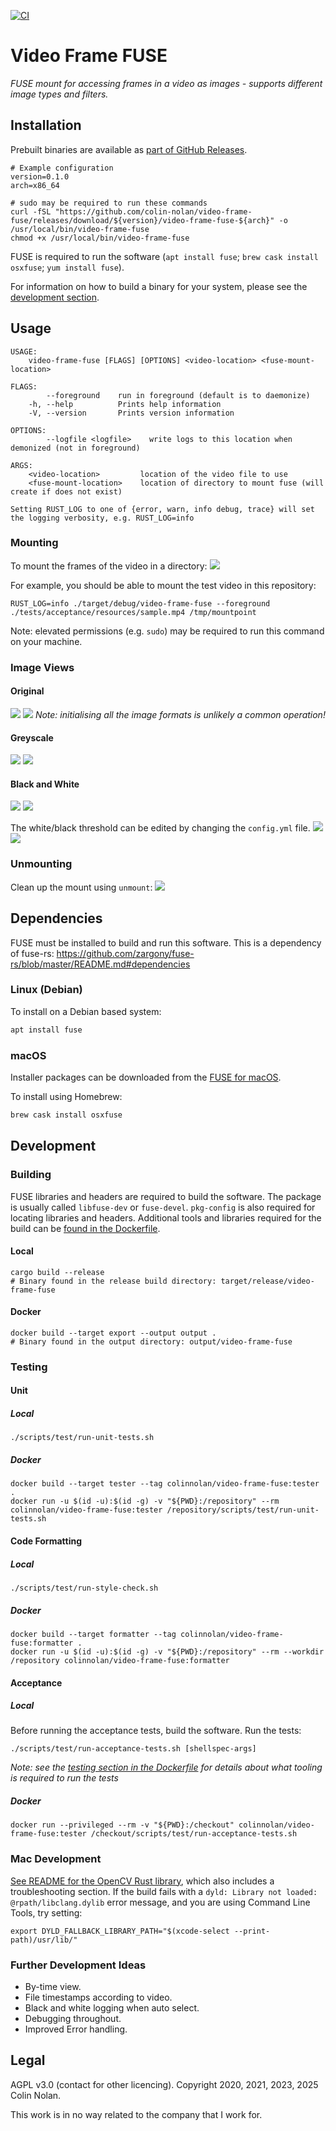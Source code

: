 [![CI](https://github.com/colin-nolan/video-frame-fuse/workflows/CI/badge.svg)](https://github.com/colin-nolan/video-frame-fuse/actions)

# Video Frame FUSE
_FUSE mount for accessing frames in a video as images - supports different image types and filters._


## Installation
Prebuilt binaries are available as [part of GitHub Releases](https://github.com/colin-nolan/video-frame-fuse/releases).
```shell
# Example configuration
version=0.1.0
arch=x86_64

# sudo may be required to run these commands
curl -fSL "https://github.com/colin-nolan/video-frame-fuse/releases/download/${version}/video-frame-fuse-${arch}" -o /usr/local/bin/video-frame-fuse
chmod +x /usr/local/bin/video-frame-fuse
```

FUSE is required to run the software (`apt install fuse`; `brew cask install osxfuse`; `yum install fuse`).

For information on how to build a binary for your system, please see the [development section](#development).


## Usage
```text
USAGE:
    video-frame-fuse [FLAGS] [OPTIONS] <video-location> <fuse-mount-location>

FLAGS:
        --foreground    run in foreground (default is to daemonize)
    -h, --help          Prints help information
    -V, --version       Prints version information

OPTIONS:
        --logfile <logfile>    write logs to this location when demonized (not in foreground)

ARGS:
    <video-location>         location of the video file to use
    <fuse-mount-location>    location of directory to mount fuse (will create if does not exist)

Setting RUST_LOG to one of {error, warn, info debug, trace} will set the logging verbosity, e.g. RUST_LOG=info
```


### Mounting
To mount the frames of the video in a directory:
![](docs/casts/mount/mount.cast.svg)

For example, you should be able to mount the test video in this repository:
```shell
RUST_LOG=info ./target/debug/video-frame-fuse --foreground ./tests/acceptance/resources/sample.mp4 /tmp/mountpoint
```
Note: elevated permissions (e.g. `sudo`) may be required to run this command on your machine.


### Image Views
#### Original
![](docs/casts/original/original.cast.svg)
![](docs/casts/original/view.resized.jpg)
*Note: initialising all the image formats is unlikely a common operation!*

#### Greyscale
![](docs/casts/greyscale/greyscale.cast.svg)
![](docs/casts/greyscale/view.resized.jpg)

#### Black and White
![](docs/casts/black-and-white/black-and-white.1.cast.svg)
![](docs/casts/black-and-white/view.1.png)

The white/black threshold can be edited by changing the `config.yml` file.
![](docs/casts/black-and-white/black-and-white.2.cast.svg)
![](docs/casts/black-and-white/view.2.png)

### Unmounting
Clean up the mount using `unmount`:
![](docs/casts/unmount/unmount.cast.svg)


## Dependencies
FUSE must be installed to build and run this software. This is a dependency of fuse-rs:
https://github.com/zargony/fuse-rs/blob/master/README.md#dependencies

### Linux (Debian)
To install on a Debian based system:
```sh
apt install fuse
```

### macOS
Installer packages can be downloaded from the [FUSE for macOS](https://osxfuse.github.io/).

To install using Homebrew:
```sh
brew cask install osxfuse
```


## Development
### Building
FUSE libraries and headers are required to build the software. The package is usually called `libfuse-dev` or
`fuse-devel`. `pkg-config` is also required for locating libraries and headers. Additional tools and libraries
required for the build can be [found in the Dockerfile](Dockerfile).

#### Local
```shell
cargo build --release
# Binary found in the release build directory: target/release/video-frame-fuse
```

#### Docker
```shell
docker build --target export --output output .
# Binary found in the output directory: output/video-frame-fuse
```

### Testing
#### Unit
##### Local
```shell
./scripts/test/run-unit-tests.sh
```

##### Docker
```shell
docker build --target tester --tag colinnolan/video-frame-fuse:tester .
docker run -u $(id -u):$(id -g) -v "${PWD}:/repository" --rm colinnolan/video-frame-fuse:tester /repository/scripts/test/run-unit-tests.sh
```

#### Code Formatting
##### Local
```shell
./scripts/test/run-style-check.sh
```

##### Docker
```shell
docker build --target formatter --tag colinnolan/video-frame-fuse:formatter .
docker run -u $(id -u):$(id -g) -v "${PWD}:/repository" --rm --workdir /repository colinnolan/video-frame-fuse:formatter
```

#### Acceptance
##### Local
Before running the acceptance tests, build the software. Run the tests:
```shell
./scripts/test/run-acceptance-tests.sh [shellspec-args]
```
*Note: see the [testing section in the Dockerfile](Dockerfile) for details about what tooling is required to run the
tests*

##### Docker
```shell
docker run --privileged --rm -v "${PWD}:/checkout" colinnolan/video-frame-fuse:tester /checkout/scripts/test/run-acceptance-tests.sh
```


### Mac Development
[See README for the OpenCV Rust library](https://github.com/twistedfall/opencv-rust#macos-package), which also includes a
troubleshooting section. If the build fails with a `dyld: Library not loaded: @rpath/libclang.dylib` error message, and
you are using Command Line Tools, try setting:
```shell
export DYLD_FALLBACK_LIBRARY_PATH="$(xcode-select --print-path)/usr/lib/"
```


### Further Development Ideas
- By-time view.
- File timestamps according to video.
- Black and white logging when auto select.
- Debugging throughout.
- Improved Error handling.


## Legal
AGPL v3.0 (contact for other licencing). Copyright 2020, 2021, 2023, 2025 Colin Nolan.

This work is in no way related to the company that I work for.
